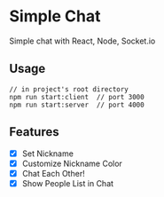 # Simple Chat

Simple chat with React, Node, <span>Socket.io</span>

## Usage
```
// in project's root directory
npm run start:client  // port 3000
npm run start:server  // port 4000
```

## Features

- [x] Set Nickname
- [x] Customize Nickname Color
- [x] Chat Each Other!
- [x] Show People List in Chat